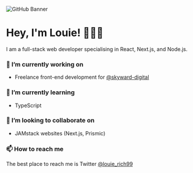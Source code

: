 ![GitHub Banner](https://user-images.githubusercontent.com/60019261/149766958-9142fb38-bfac-4afd-a38a-8b1382f5984a.png)

# Hey, I'm Louie! 🙋🏼‍♂️
I am a full-stack web developer specialising in React, Next.js, and Node.js. 

### 🔭 I’m currently working on
- Freelance front-end development for [@skyward-digital](https://github.com/skyward-digital)

### 🌱 I’m currently learning
- TypeScript

### 👯 I’m looking to collaborate on
- JAMstack websites (Next.js, Prismic)

### 📫 How to reach me
The best place to reach me is Twitter [@louie_rich99](https://twitter.com/Louie_Rich99)
